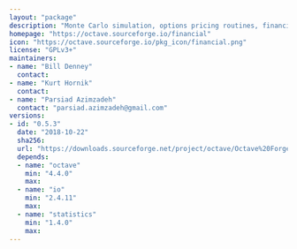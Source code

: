 ```yaml
---
layout: "package"
description: "Monte Carlo simulation, options pricing routines, financial manipulation, plotting functions and additional date manipulation tools."
homepage: "https://octave.sourceforge.io/financial"
icon: "https://octave.sourceforge.io/pkg_icon/financial.png"
license: "GPLv3+"
maintainers:
- name: "Bill Denney"
  contact:
- name: "Kurt Hornik"
  contact:
- name: "Parsiad Azimzadeh"
  contact: "parsiad.azimzadeh@gmail.com"
versions:
- id: "0.5.3"
  date: "2018-10-22"
  sha256:
  url: "https://downloads.sourceforge.net/project/octave/Octave%20Forge%20Packages/Individual%20Package%20Releases/financial-0.5.3.tar.gz"
  depends:
  - name: "octave"
    min: "4.4.0"
    max:
  - name: "io"
    min: "2.4.11"
    max:
  - name: "statistics"
    min: "1.4.0"
    max:
---
```

